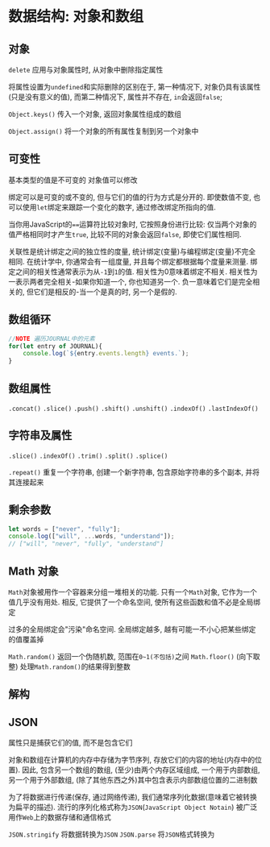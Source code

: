 # 数据结构: 对象和数组

## 对象

`delete` 应用与对象属性时, 从对象中删除指定属性

将属性设置为`undefined`和实际删除的区别在于, 第一种情况下, 对象仍具有该属性(只是没有意义的值), 而第二种情况下, 属性并不存在, `in`会返回`false`;

`Object.keys()` 传入一个对象, 返回对象属性组成的数组

`Object.assign()` 将一个对象的所有属性复制到另一个对象中

## 可变性

基本类型的值是不可变的
对象值可以修改

绑定可以是可变的或不变的, 但与它们的值的行为方式是分开的. 即使数值不变, 也可以使用`let`绑定来跟踪一个变化的数字, 通过修改绑定所指向的值.

当你用JavaScript的`==`运算符比较对象时, 它按照身份进行比较: 仅当两个对象的值严格相同时才产生`true`, 比较不同的对象会返回`false`, 即使它们属性相同.

关联性是统计绑定之间的独立性的度量, 统计绑定(变量)与编程绑定(变量)不完全相同. 在统计学中, 你通常会有一组度量, 并且每个绑定都根据每个度量来测量. 绑定之间的相关性通常表示为从`-1`到`1`的值. 相关性为0意味着绑定不相关. 相关性为一表示两者完全相关-如果你知道一个, 你也知道另一个. 负一意味着它们是完全相关的, 但它们是相反的-当一个是真的时, 另一个是假的.

## 数组循环
```js
//NOTE 遍历JOURNAL中的元素
for(let entry of JOURNAL){
    console.log(`${entry.events.length} events.`);
}
```

## 数组属性
`.concat()` `.slice()` `.push()` `.shift()` `.unshift()` `.indexOf()` `.lastIndexOf()`

## 字符串及属性

`.slice()` `.indexOf()` `.trim()` `.split()` `.splice()`

`.repeat()` 重复一个字符串, 创建一个新字符串, 包含原始字符串的多个副本, 并将其连接起来

## 剩余参数

```js
let words = ["never", "fully"];
console.log(["will", ...words, "understand"]);
// ["will", "never", "fully", "understand"]
```

## Math 对象

`Math`对象被用作一个容器来分组一堆相关的功能. 只有一个`Math`对象, 它作为一个值几乎没有用处. 相反, 它提供了一个命名空间, 使所有这些函数和值不必是全局绑定

过多的全局绑定会"污染"命名空间. 全局绑定越多, 越有可能一不小心把某些绑定的值覆盖掉

`Math.random()` 返回一个伪随机数, 范围在`0~1(不包括)`之间
`Math.floor()` (向下取整) 处理`Math.random()`的结果得到整数

## 解构

## JSON

属性只是捕获它们的值, 而不是包含它们

对象和数组在计算机的内存中存储为字节序列, 存放它们的内容的地址(内存中的位置). 因此, 包含另一个数组的数组, (至少)由两个内存区域组成, 一个用于内部数组, 另一个用于外部数组, (除了其他东西之外)其中包含表示内部数组位置的二进制数

为了将数据进行传递(保存, 通过网络传递), 我们通常序列化数据(意味着它被转换为扁平的描述). 流行的序列化格式称为`JSON`(`JavaScript Object Notain`) 被广泛用作`Web`上的数据存储和通信格式

`JSON.stringify` 将数据转换为`JSON`
`JSON.parse` 将`JSON`格式转换为